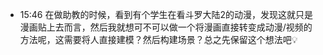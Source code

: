 
- 15:46 在做助教的时候，看到有个学生在看斗罗大陆2的动漫，发现这就只是漫画贴上去而言，然后我就想可不可以做一个将漫画直接转变成动漫/视频的方法呢，这需要将人直接建模？然后构建场景？总之先保留这个想法吧💡